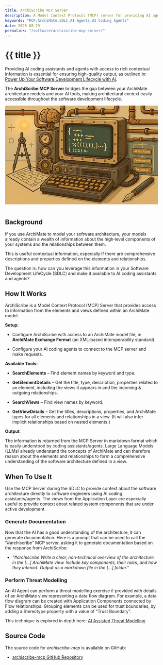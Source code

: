 ```yaml
---
title: ArchiScribe MCP Server
description: A Model Context Protocol (MCP) server for providing AI agents with access to information in an ArchiMate model.
keywords: "MCP,ArchiMate,SDLC,AI Agents,AI Coding Agents"
date: 2025-08-29
permalink: "/software/archiscribe-mcp-server/"
---
```


# {{ title }} 

Providing AI coding assistants and agents with access to rich contextual information is essential for ensuring high-quality output, as outlined in: [Power Up Your Software Development Lifecycle with AI](/software/power-up-your-sdlc-with-ai/). 

The **ArchiScribe MCP Server** bridges the gap between your ArchiMate architecture models and your AI tools, making architectural context easily accessible throughout the software development lifecycle.

<img src="/content-software/images/archiscribe.webp" alt="ArchiScribe MCP" class="article-image-primary" style="max-width: 100%; margin-bottom: 1em; float:none; padding:0;" />

<div id="toc" class="table-of-contents"></div>

## Background

If you use ArchiMate to model your software architecture, your models already contain a wealth of information about the high‑level components of your systems and the relationships between them.

This is useful contextual information, especially if there are comprehensive descriptions and properties defined on the elements and relationships. 

The question is: how can you leverage this information in your Software Development LifeCycle (SDLC) and make it available to AI coding assistants and agents?

## How It Works
ArchiScribe is a Model Context Protocol (MCP) Server that provides access to information from the elements and views defined within an ArchiMate model. 

**Setup:**

* Configure ArchiScribe with access to an ArchiMate model file, in **ArchiMate Exchange Format** (an XML‑based interoperability standard).

* Configure your AI coding agents to connect to the MCP server and make requests.

**Available Tools:**

* **SearchElements** – Find element names by keyword and type.

* **GetElementDetails** – Get the title, type, description, properties related to an element, including the views it appears in and the incoming & outgoing relationships.

* **SearchViews** – Find view names by keyword.

* **GetViewDetails** – Get the titles, descriptions, properties, and ArchiMate types for all elements and relationships in a view. (It will also infer implicit relationships based on nested elements.)

**Output**:

The information is returned from the MCP Server in markdown format which is easily understood by coding assistants/agents. Large Language Models (LLMs) already understand the concepts of ArchiMate and can therefore reason about the elements and relationships to form a comprehensive understanding of the software architecture defined in a view.

## When To Use It
Use the MCP Server during the SDLC to provide context about the software architecture directly to software engineers using AI coding assistants/agents. The views from the Application Layer are especially useful to provide context about related system components that are under active development. 

### Generate Documentation
Now that the AI has a good understanding of the architecture, it can generate documentation. Here is a prompt that can be used to call the "#archiscribe" MCP server, asking it to generate documentation based on the response from ArchiScribe:

* *"#archiscribe Write a clear, non-technical overview of the architecture in the \[...\] ArchiMate view. Include key components, their roles, and how they interact. Output as a markdown file in the \[...\] folder."*

### Perform Threat Modelling
An AI Agent can perform a threat modelling exercise if provided with details of an ArchiMate view representing a data flow diagram. For example, a data flow diagram can be created with Application Components connected by Flow relationships. Grouping elements can be used for trust boundaries, by adding a Stereotype property with a value of "Trust Boundary".

This technique is explored in depth here: [AI Assisted Threat Modelling](/software/ai-assisted-threat-modelling/)

## Source Code

The source code for *archiscribe-mcp* is available on GitHub:

- [archiscribe-mcp GitHub Repository](https://github.com/dclnbrght/archiscribe-mcp)

<div id="comments" class="comments"></div>